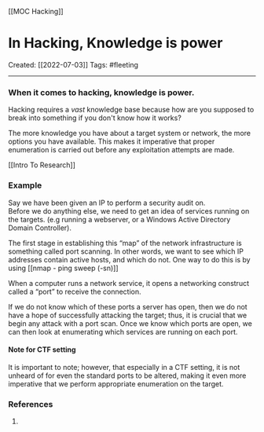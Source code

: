 [[MOC Hacking]]

# In Hacking, Knowledge is power
Created:  [[2022-07-03]]
Tags: #fleeting 

---
### When it comes to hacking, knowledge is power. 

Hacking requires a _vast_ knowledge base because how are you supposed to break into something if you don't know how it works? 

The more knowledge you have about a target system or network, the more options you have available. This makes it imperative that proper enumeration is carried out before any exploitation attempts are made.




[[Intro To Research]]


### Example
Say we have been given an IP to perform a security audit on. \
Before we do anything else, we need to get an idea of services running on the targets. (e.g running a webserver, or a Windows Active Directory Domain Controller). 

The first stage in establishing this “map” of the network infrastructure is something called port scanning. In other words, we want to see which IP addresses contain active hosts, and which do not. One way to do this is by using [[nmap - ping sweep (-sn)]]

When a computer runs a network service, it opens a networking construct called a “port” to receive the connection.

If we do not know which of these ports a server has open, then we do not have a hope of successfully attacking the target; thus, it is crucial that we begin any attack with a port scan. Once we know which ports are open, we can then look at enumerating which services are running on each port.


#### Note for CTF setting
It is important to note; however, that especially in a CTF setting, it is not unheard of for even the standard ports to be altered, making it even more imperative that we perform appropriate enumeration on the target.














### References
1. 